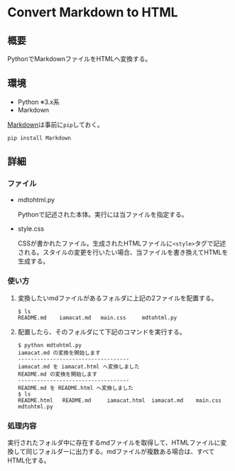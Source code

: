 # Convert Markdown to HTML

## 概要

PythonでMarkdownファイルをHTMLへ変換する。

## 環境

* Python ※3.x系
* Markdown

[Markdown](https://python-markdown.github.io/)は事前に`pip`しておく。

```console
pip install Markdown
```

## 詳細

### ファイル

* mdtohtml.py

    Pythonで記述された本体。実行には当ファイルを指定する。

* style.css

    CSSが書かれたファイル。生成されたHTMLファイルに`<style>`タグで記述される。スタイルの変更を行いたい場合、当ファイルを書き換えてHTMLを生成する。

### 使い方

1. 変換したいmdファイルがあるフォルダに上記の2ファイルを配置する。

    ```console
    $ ls
    README.md    iamacat.md   main.css     mdtohtml.py
    ```

1. 配置したら、そのフォルダにて下記のコマンドを実行する。

    ```console
    $ python mdtohtml.py
    iamacat.md の変換を開始します
    -----------------------------------
    iamacat.md を iamacat.html へ変換しました
    README.md の変換を開始します
    -----------------------------------
    README.md を README.html へ変換しました
    $ ls
    README.html   README.md     iamacat.html  iamacat.md    main.css      mdtohtml.py
    ```

### 処理内容

実行されたフォルダ中に存在するmdファイルを取得して、HTMLファイルに変換して同じフォルダーに出力する。mdファイルが複数ある場合は、すべてHTML化する。
